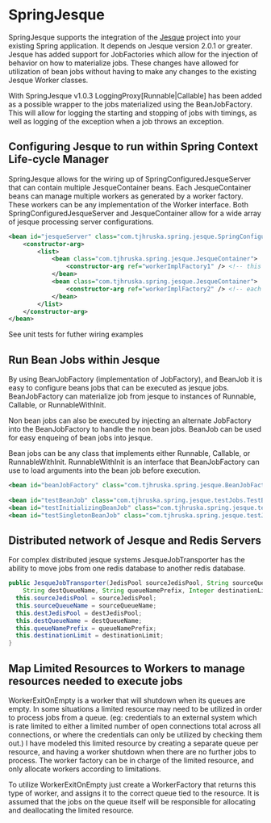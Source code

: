 SpringJesque
==================
SpringJesque supports the integration of the [Jesque](https://github.com/gresrun/jesque) project into your existing Spring application.  It depends on Jesque version 2.0.1 or greater.  Jesque has added support for JobFactories which allow for the injection of behavior on how to materialize jobs.  These changes have allowed for utilization of bean jobs without having to make any changes to the existing Jesque Worker classes.

With SpringJesque v1.0.3 LoggingProxy[Runnable|Callable] has been added as a possible wrapper to the jobs materialized using the BeanJobFactory.  This will allow for logging the starting and stopping of jobs with timings, as well as logging of the exception when a job throws an exception.

Configuring Jesque to run within Spring Context Life-cycle Manager
------------------
SpringJesque allows for the wiring up of SpringConfiguredJesqueServer that can contain multiple JesqueContainer beans.  Each JesqueContainer beans can manage multiple workers as generated by a worker factory.  These workers can be any implementation of the Worker interface.  Both SpringConfiguredJesqueServer and JesqueContainer allow for a wide array of jesque processing server configurations.

```xml
<bean id="jesqueServer" class="com.tjhruska.spring.jesque.SpringConfiguredJesqueServer">
    <constructor-arg>
        <list>
            <bean class="com.tjhruska.spring.jesque.JesqueContainer">
                <constructor-arg ref="workerImplFactory1" /> <!-- this factory creates workers tied to the configured queues -->
            </bean>
            <bean class="com.tjhruska.spring.jesque.JesqueContainer">
                <constructor-arg ref="workerImplFactory2" /> <!-- each factory can create whatever type of Worker is needed -->
            </bean>
        </list>
    </constructor-arg>
</bean>
```
See unit tests for futher wiring examples

Run Bean Jobs within Jesque
------------------
By using BeanJobFactory (implementation of JobFactory), and BeanJob it is easy to configure beans jobs that can be executed as jesque jobs.  BeanJobFactory can materialize job from jesque to instances of Runnable, Callable, or RunnableWithInit.

Non bean jobs can also be executed by injecting an alternate JobFactory into the BeanJobFactory to handle the non bean jobs.  BeanJob can be used for easy enqueing of bean jobs into jesque.

Bean jobs can be any class that implements either Runnable, Callable, or RunnableWithInit.  RunnableWithInit is an interface that BeanJobFactory can use to load arguments into the bean job before execution.

```xml
<bean id="beanJobFactory" class="com.tjhruska.spring.jesque.BeanJobFactory" /> <!-- inject a fallbackJobFactory to also handle non bean jobs -->
    
<bean id="testBeanJob" class="com.tjhruska.spring.jesque.testJobs.TestBeanJob" scope="prototype" /> <!-- jobs can be prototype for thread safety -->
<bean id="testInitializingBeanJob" class="com.tjhruska.spring.jesque.testJobs.TestInitializingBeanJob" scope="prototype" />  <!-- this job implements RunnableWithInit for passing in arguments to the job -->
<bean id="testSingletonBeanJob" class="com.tjhruska.spring.jesque.testJobs.TestBeanJob" /> <!-- singleton jobs can also be used -->
```

Distributed network of Jesque and Redis Servers
------------------
For complex distributed jesque systems JesqueJobTransporter has the ability to move jobs from one redis database to another redis database.

```java
public JesqueJobTransporter(JedisPool sourceJedisPool, String sourceQueueName, JedisPool destJedisPool, 
    String destQueueName, String queueNamePrefix, Integer destinationLimit) {
  this.sourceJedisPool = sourceJedisPool;
  this.sourceQueueName = sourceQueueName;
  this.destJedisPool = destJedisPool;
  this.destQueueName = destQueueName;
  this.queueNamePrefix = queueNamePrefix;
  this.destinationLimit = destinationLimit;
}
```

Map Limited Resources to Workers to manage resources needed to execute jobs
------------------
WorkerExitOnEmpty is a worker that will shutdown when its queues are empty.  In some situations a limited resource may need to be utilized in order to process jobs from a queue.  (eg: credentials to an external system which is rate limited to either a limited number of open connections total across all connections, or where the credentials can only be utilized by checking them out.)  I have modeled this limited resource by creating a separate queue per resource, and having a worker shutdown when there are no further jobs to process.  The worker factory can be in charge of the limited resource, and only allocate workers according to limitations.

To utilize WorkerExitOnEmpty just create a WorkerFactory that returns this type of worker, and assigns it to the correct queue tied to the resource.  It is assumed that the jobs on the queue itself will be responsible for allocating and deallocating the limited resource.
